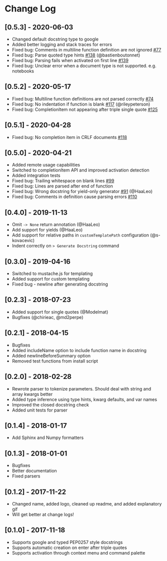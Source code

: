 # Change Log

## [0.5.3] - 2020-06-03

-   Changed default docstring type to google
-   Added better logging and stack traces for errors
-   Fixed bug: Comments in multiline function definition are not ignored [#77](https://github.com/NilsJPWerner/autoDocstring/issues/77)
-   Fixed bug: Parse quoted type hints [#138](https://github.com/NilsJPWerner/autoDocstring/issues/138) (@bastienboutonnet)
-   Fixed bug: Parsing fails when activated on first line [#139](https://github.com/NilsJPWerner/autoDocstring/issues/139)
-   Fixed bug: Unclear error when a document type is not supported. e.g. notebooks

## [0.5.2] - 2020-05-17

-   Fixed bug: Multiline function definitions are not parsed correctly [#74](https://github.com/NilsJPWerner/autoDocstring/issues/74)
-   Fixed bug: No indentation if function is blank [#117](https://github.com/NilsJPWerner/autoDocstring/issues/117) (@rileypeterson)
-   Fixed bug: CompletionItem not appearing after triple single quote [#125](https://github.com/NilsJPWerner/autoDocstring/issues/125)

## [0.5.1] - 2020-04-28

-   Fixed bug: No completion item in CRLF documents [#118](https://github.com/NilsJPWerner/autoDocstring/issues/118)

## [0.5.0] - 2020-04-21

-   Added remote usage capabilities
-   Switched to completionItem API and improved activation detection
-   Added integration tests
-   Fixed bug: Trailing whitespace on blank lines [#99](https://github.com/NilsJPWerner/autoDocstring/issues/99)
-   Fixed bug: Lines are parsed after end of function
-   Fixed bug: Wrong docstring for yield-only generator [#91](https://github.com/NilsJPWerner/autoDocstring/issues/91) (@HaaLeo)
-   Fixed bug: Comments in definition cause parsing errors [#110](https://github.com/NilsJPWerner/autoDocstring/issues/110)

## [0.4.0] - 2019-11-13

-   Omit `-> None` return annotation (@HaaLeo)
-   Add support for yields (@HaaLeo)
-   Add support for relative paths in `customTemplatePath` configuration (@s-kovacevic)
-   Indent correctly on `> Generate Docstring` command

## [0.3.0] - 2019-04-16

-   Switched to mustache.js for templating
-   Added support for custom templating
-   Fixed bug - newline after generating docstring

## [0.2.3] - 2018-07-23

-   Added support for single quotes (@Modelmat)
-   Bugfixes (@chirieac, @md2perpe)

## [0.2.1] - 2018-04-15

-   Bugfixes
-   Added includeName option to include function name in docstring
-   Added newlineBeforeSummary option
-   Removed test functions from install script

## [0.2.0] - 2018-02-28

-   Rewrote parser to tokenize parameters. Should deal with string and array kwargs better
-   Added type inference using type hints, kwarg defaults, and var names
-   Improved the closed docstring check
-   Added unit tests for parser

## [0.1.4] - 2018-01-17

-   Add Sphinx and Numpy formatters

## [0.1.3] - 2018-01-01

-   Bugfixes
-   Better documentation
-   Fixed parsers

## [0.1.2] - 2017-11-22

-   Changed name, added logo, cleaned up readme, and added explanatory gif
-   Will get better at change logs!

## [0.1.0] - 2017-11-18

-   Supports google and typed PEP0257 style docstrings
-   Supports automatic creation on enter after triple quotes
-   Supports activation through context menu and command palette
